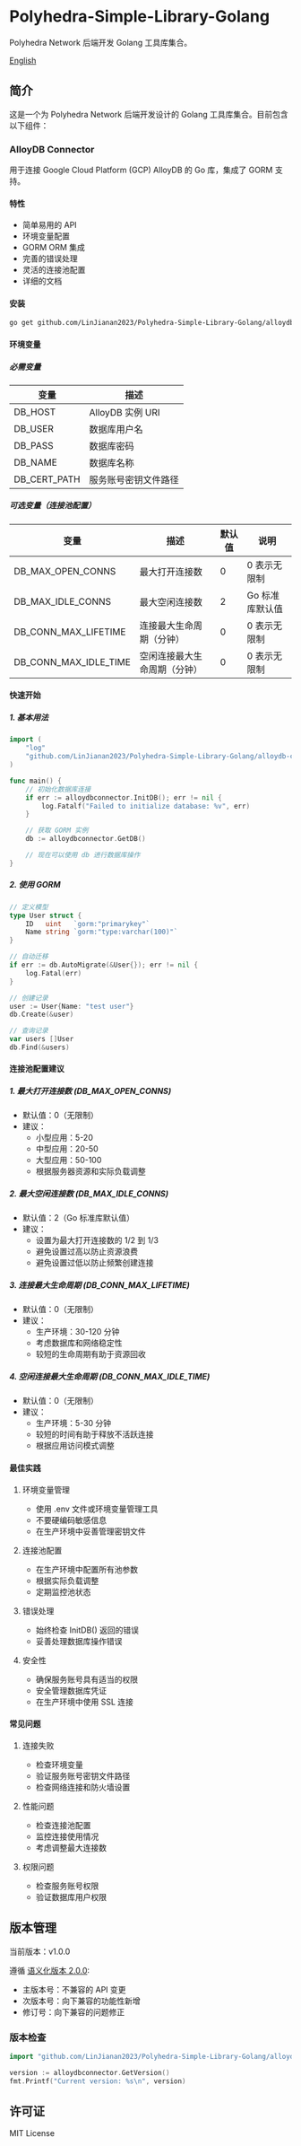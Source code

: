 # Polyhedra-Simple-Library-Golang

Polyhedra Network 后端开发 Golang 工具库集合。

[English](README.md)

## 简介

这是一个为 Polyhedra Network 后端开发设计的 Golang 工具库集合。目前包含以下组件：

### AlloyDB Connector

用于连接 Google Cloud Platform (GCP) AlloyDB 的 Go 库，集成了 GORM 支持。

#### 特性

- 简单易用的 API
- 环境变量配置
- GORM ORM 集成
- 完善的错误处理
- 灵活的连接池配置
- 详细的文档

#### 安装

```bash
go get github.com/LinJianan2023/Polyhedra-Simple-Library-Golang/alloydb-connector@v1.0.0
```

#### 环境变量

##### 必需变量

| 变量 | 描述 |
|----------|-------------|
| DB_HOST | AlloyDB 实例 URI |
| DB_USER | 数据库用户名 |
| DB_PASS | 数据库密码 |
| DB_NAME | 数据库名称 |
| DB_CERT_PATH | 服务账号密钥文件路径 |

##### 可选变量（连接池配置）

| 变量 | 描述 | 默认值 | 说明 |
|----------|-------------|---------|------|
| DB_MAX_OPEN_CONNS | 最大打开连接数 | 0 | 0 表示无限制 |
| DB_MAX_IDLE_CONNS | 最大空闲连接数 | 2 | Go 标准库默认值 |
| DB_CONN_MAX_LIFETIME | 连接最大生命周期（分钟） | 0 | 0 表示无限制 |
| DB_CONN_MAX_IDLE_TIME | 空闲连接最大生命周期（分钟） | 0 | 0 表示无限制 |

#### 快速开始

##### 1. 基本用法

```go
import (
    "log"
    "github.com/LinJianan2023/Polyhedra-Simple-Library-Golang/alloydb-connector"
)

func main() {
    // 初始化数据库连接
    if err := alloydbconnector.InitDB(); err != nil {
        log.Fatalf("Failed to initialize database: %v", err)
    }

    // 获取 GORM 实例
    db := alloydbconnector.GetDB()

    // 现在可以使用 db 进行数据库操作
}
```

##### 2. 使用 GORM

```go
// 定义模型
type User struct {
    ID   uint   `gorm:"primarykey"`
    Name string `gorm:"type:varchar(100)"`
}

// 自动迁移
if err := db.AutoMigrate(&User{}); err != nil {
    log.Fatal(err)
}

// 创建记录
user := User{Name: "test user"}
db.Create(&user)

// 查询记录
var users []User
db.Find(&users)
```

#### 连接池配置建议

##### 1. 最大打开连接数 (DB_MAX_OPEN_CONNS)
- 默认值：0（无限制）
- 建议：
  * 小型应用：5-20
  * 中型应用：20-50
  * 大型应用：50-100
  * 根据服务器资源和实际负载调整

##### 2. 最大空闲连接数 (DB_MAX_IDLE_CONNS)
- 默认值：2（Go 标准库默认值）
- 建议：
  * 设置为最大打开连接数的 1/2 到 1/3
  * 避免设置过高以防止资源浪费
  * 避免设置过低以防止频繁创建连接

##### 3. 连接最大生命周期 (DB_CONN_MAX_LIFETIME)
- 默认值：0（无限制）
- 建议：
  * 生产环境：30-120 分钟
  * 考虑数据库和网络稳定性
  * 较短的生命周期有助于资源回收

##### 4. 空闲连接最大生命周期 (DB_CONN_MAX_IDLE_TIME)
- 默认值：0（无限制）
- 建议：
  * 生产环境：5-30 分钟
  * 较短的时间有助于释放不活跃连接
  * 根据应用访问模式调整

#### 最佳实践

1. 环境变量管理
   - 使用 .env 文件或环境变量管理工具
   - 不要硬编码敏感信息
   - 在生产环境中妥善管理密钥文件

2. 连接池配置
   - 在生产环境中配置所有池参数
   - 根据实际负载调整
   - 定期监控池状态

3. 错误处理
   - 始终检查 InitDB() 返回的错误
   - 妥善处理数据库操作错误

4. 安全性
   - 确保服务账号具有适当的权限
   - 安全管理数据库凭证
   - 在生产环境中使用 SSL 连接

#### 常见问题

1. 连接失败
   - 检查环境变量
   - 验证服务账号密钥文件路径
   - 检查网络连接和防火墙设置

2. 性能问题
   - 检查连接池配置
   - 监控连接使用情况
   - 考虑调整最大连接数

3. 权限问题
   - 检查服务账号权限
   - 验证数据库用户权限

## 版本管理

当前版本：v1.0.0

遵循 [语义化版本 2.0.0](https://semver.org/lang/zh-CN/):
- 主版本号：不兼容的 API 变更
- 次版本号：向下兼容的功能性新增
- 修订号：向下兼容的问题修正

### 版本检查
```go
import "github.com/LinJianan2023/Polyhedra-Simple-Library-Golang/alloydb-connector"

version := alloydbconnector.GetVersion()
fmt.Printf("Current version: %s\n", version)
```

## 许可证

MIT License
